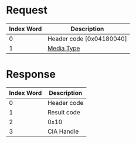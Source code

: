 # Request

| Index Word | Description                                            |
|------------|--------------------------------------------------------|
| 0          | Header code \[0x04180040\]                             |
| 1          | [Media Type](Filesystem_services#MediaType "wikilink") |

# Response

| Index Word | Description |
|------------|-------------|
| 0          | Header code |
| 1          | Result code |
| 2          | 0x10        |
| 3          | CIA Handle  |